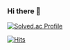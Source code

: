 ### Hi there 👋

[![Solved.ac Profile](http://mazassumnida.wtf/api/v2/generate_badge?boj=ddingmin00)](https://solved.ac/ddingmin00/)

[![Hits](https://hits.seeyoufarm.com/api/count/incr/badge.svg?url=https%3A%2F%2Fgithub.com%2Fddingmin%2Fhit-counter&count_bg=%23268C67&title_bg=%23555555&icon=&icon_color=%23963C3C&title=hits&edge_flat=true)](https://hits.seeyoufarm.com)



<!--
**ddingmin/ddingmin** is a ✨ _special_ ✨ repository because its `README.md` (this file) appears on your GitHub profile.

Here are some ideas to get you started:

- 🔭 I’m currently working on ...
- 🌱 I’m currently learning ...
- 👯 I’m looking to collaborate on ...
- 🤔 I’m looking for help with ...
- 💬 Ask me about ...
- 📫 How to reach me: ...
- 😄 Pronouns: ...
- ⚡ Fun fact: ...
-->
